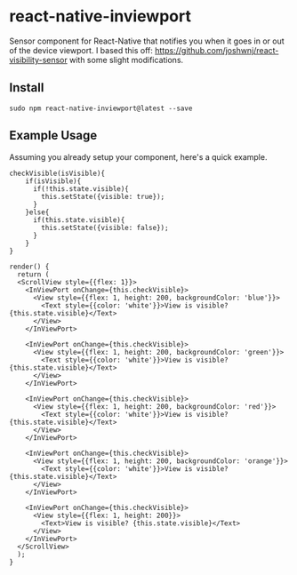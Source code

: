 # react-native-inviewport
Sensor component for React-Native that notifies you when it goes in or out of the device viewport. 
I based this off: https://github.com/joshwnj/react-visibility-sensor with some slight modifications.

<H2>Install</H2>

```sudo npm react-native-inviewport@latest --save```

<H2>Example Usage</H2>

Assuming you already setup your component, here's a quick example.

```
checkVisible(isVisible){
    if(isVisible){
      if(!this.state.visible){
        this.setState({visible: true});
      }
    }else{
      if(this.state.visible){
        this.setState({visible: false});
      }
    }
}

render() {
  return (
  <ScrollView style={{flex: 1}}>
    <InViewPort onChange={this.checkVisible}>
      <View style={{flex: 1, height: 200, backgroundColor: 'blue'}}>
        <Text style={{color: 'white'}}>View is visible? {this.state.visible}</Text>
      </View>
    </InViewPort>
    
    <InViewPort onChange={this.checkVisible}>
      <View style={{flex: 1, height: 200, backgroundColor: 'green'}}>
        <Text style={{color: 'white'}}>View is visible? {this.state.visible}</Text>
      </View>
    </InViewPort>
    
    <InViewPort onChange={this.checkVisible}>
      <View style={{flex: 1, height: 200, backgroundColor: 'red'}}>
        <Text style={{color: 'white'}}>View is visible? {this.state.visible}</Text>
      </View>
    </InViewPort>
    
    <InViewPort onChange={this.checkVisible}>
      <View style={{flex: 1, height: 200, backgroundColor: 'orange'}}>
        <Text style={{color: 'white'}}>View is visible? {this.state.visible}</Text>
      </View>
    </InViewPort>
    
    <InViewPort onChange={this.checkVisible}>
      <View style={{flex: 1, height: 200}}>
        <Text>View is visible? {this.state.visible}</Text>
      </View>
    </InViewPort>
  </ScrollView>
  );
}
```



